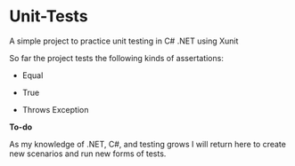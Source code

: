 # Unit-Tests

A simple project to practice unit testing in C# .NET using Xunit

So far the project tests the following kinds of assertations:

 - Equal

 - True

 - Throws Exception

**To-do**

As my knowledge of .NET, C#, and testing grows I will return here to create new scenarios and run new forms of tests.